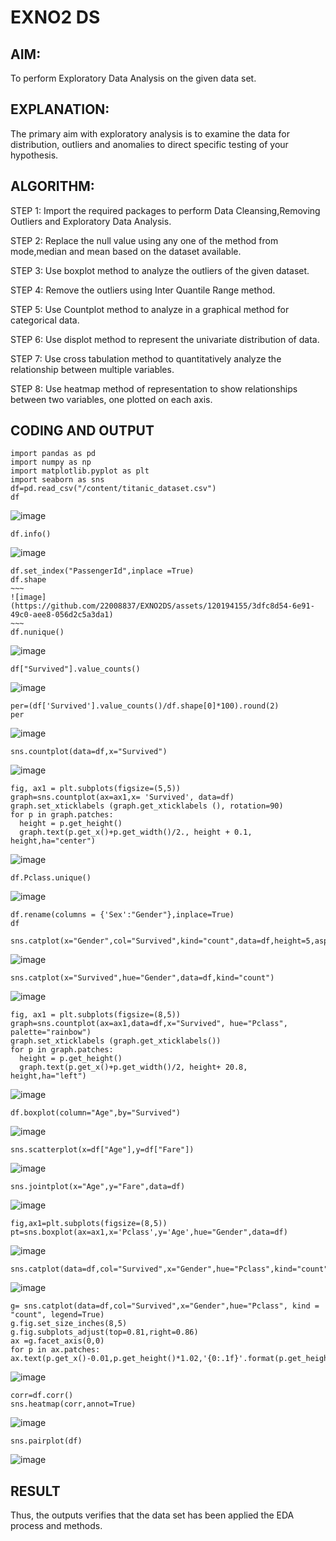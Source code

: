# EXNO2 DS
## AIM:
To perform Exploratory Data Analysis on the given data set.
      
## EXPLANATION:
  The primary aim with exploratory analysis is to examine the data for distribution, outliers and anomalies to direct specific testing of your hypothesis.
  
## ALGORITHM:
STEP 1: Import the required packages to perform Data Cleansing,Removing Outliers and Exploratory Data Analysis.

STEP 2: Replace the null value using any one of the method from mode,median and mean based on the dataset available.

STEP 3: Use boxplot method to analyze the outliers of the given dataset.

STEP 4: Remove the outliers using Inter Quantile Range method.

STEP 5: Use Countplot method to analyze in a graphical method for categorical data.

STEP 6: Use displot method to represent the univariate distribution of data.

STEP 7: Use cross tabulation method to quantitatively analyze the relationship between multiple variables.

STEP 8: Use heatmap method of representation to show relationships between two variables, one plotted on each axis.

## CODING AND OUTPUT
 ```
import pandas as pd
import numpy as np
import matplotlib.pyplot as plt
import seaborn as sns
df=pd.read_csv("/content/titanic_dataset.csv")
df
```
![image](https://github.com/22008837/EXNO2DS/assets/120194155/56285485-2ba7-4a6b-928e-d22bed9d53cc)
```
df.info()
```
![image](https://github.com/22008837/EXNO2DS/assets/120194155/5333143e-56e5-4e24-8866-13ff10f3229a)
```
df.set_index("PassengerId",inplace =True)
df.shape
~~~
![image](https://github.com/22008837/EXNO2DS/assets/120194155/3dfc8d54-6e91-49c0-aee8-056d2c5a3da1)
~~~
df.nunique()
```
![image](https://github.com/22008837/EXNO2DS/assets/120194155/813ba8c4-8905-43fd-8385-0292788883e2)
```
df["Survived"].value_counts()
```
![image](https://github.com/22008837/EXNO2DS/assets/120194155/b318f714-0510-46e7-9095-98f0bd63e0cb)
```
per=(df['Survived'].value_counts()/df.shape[0]*100).round(2)
per
```
![image](https://github.com/22008837/EXNO2DS/assets/120194155/5adb45f6-f9b7-4cb0-a7a0-dbb7981f8723)
```
sns.countplot(data=df,x="Survived")
```
![image](https://github.com/22008837/EXNO2DS/assets/120194155/f36c79b3-c8f9-47d4-af5d-8c2444c8e4f5)
```
fig, ax1 = plt.subplots(figsize=(5,5))
graph=sns.countplot(ax=ax1,x= 'Survived', data=df)
graph.set_xticklabels (graph.get_xticklabels (), rotation=90)
for p in graph.patches:
  height = p.get_height()
  graph.text(p.get_x()+p.get_width()/2., height + 0.1, height,ha="center")
```
![image](https://github.com/22008837/EXNO2DS/assets/120194155/fc38c081-962c-4711-9088-d3b443b15295)
```
df.Pclass.unique()
```
![image](https://github.com/22008837/EXNO2DS/assets/120194155/4f0509d4-2373-4437-b968-08f72cb06877)
```
df.rename(columns = {'Sex':"Gender"},inplace=True)
df
```
```
sns.catplot(x="Gender",col="Survived",kind="count",data=df,height=5,aspect=.7)
```
![image](https://github.com/22008837/EXNO2DS/assets/120194155/42a850a4-0dcd-4b1b-a6c2-edd1bb011277)
```
sns.catplot(x="Survived",hue="Gender",data=df,kind="count")
```
![image](https://github.com/22008837/EXNO2DS/assets/120194155/43dcc76a-9dfd-4d75-b7b8-42abe1a76532)
```
fig, ax1 = plt.subplots(figsize=(8,5))
graph=sns.countplot(ax=ax1,data=df,x="Survived", hue="Pclass", palette="rainbow")
graph.set_xticklabels (graph.get_xticklabels())
for p in graph.patches:
  height = p.get_height()
  graph.text(p.get_x()+p.get_width()/2, height+ 20.8, height,ha="left")
```
![image](https://github.com/22008837/EXNO2DS/assets/120194155/9154f664-ab0a-43a0-930a-3c01f6851ae6)
```
df.boxplot(column="Age",by="Survived")
```
![image](https://github.com/22008837/EXNO2DS/assets/120194155/861be1f2-2a96-44fb-a1e8-e7595f676844)
```
sns.scatterplot(x=df["Age"],y=df["Fare"])
```
![image](https://github.com/22008837/EXNO2DS/assets/120194155/25f070d2-f4b8-4994-8e53-92d81791294f)
```
sns.jointplot(x="Age",y="Fare",data=df)
```
![image](https://github.com/22008837/EXNO2DS/assets/120194155/814aadf3-b3c5-425f-a0b4-a31ab5b09a54)
```
fig,ax1=plt.subplots(figsize=(8,5))
pt=sns.boxplot(ax=ax1,x='Pclass',y='Age',hue="Gender",data=df)
```
![image](https://github.com/22008837/EXNO2DS/assets/120194155/b6c1708c-279b-4422-b271-731725d18ea9)
```
sns.catplot(data=df,col="Survived",x="Gender",hue="Pclass",kind="count")
```
![image](https://github.com/22008837/EXNO2DS/assets/120194155/cc02b5e1-c113-4230-8dfe-21d4f0d472c9)
```
g= sns.catplot(data=df,col="Survived",x="Gender",hue="Pclass", kind = "count", legend=True)
g.fig.set_size_inches(8,5)
g.fig.subplots_adjust(top=0.81,right=0.86)
ax =g.facet_axis(0,0)
for p in ax.patches:
ax.text(p.get_x()-0.01,p.get_height()*1.02,'{0:.1f}'.format(p.get_height()),color='red',rotation='horizontal',size='small')
```
![image](https://github.com/22008837/EXNO2DS/assets/120194155/1c43b392-2ae5-46ca-8255-1d29f5d566cd)
```
corr=df.corr()
sns.heatmap(corr,annot=True)
```
![image](https://github.com/22008837/EXNO2DS/assets/120194155/cdfa62eb-3cf3-4d6d-be7f-1bed42bb2fb6)
```
sns.pairplot(df)
```
![image](https://github.com/22008837/EXNO2DS/assets/120194155/66fdadf5-ee96-43da-8b08-2ceb7ccadb9c)


## RESULT
Thus, the outputs verifies that the data set has been applied the EDA process and methods.
